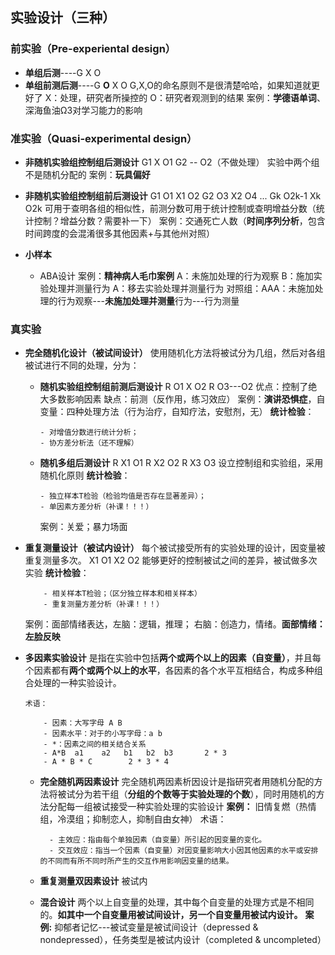 ﻿## 实验设计（三种）
### 前实验（Pre-experiental design）

 - **单组后测**----G      X     O
 - **单组前测后测**----G **O**  X  O
 G,X,O的命名原则不是很清楚哈哈，如果知道就更好了
 X：处理，研究者所操控的
 O：研究者观测到的结果
 案例：**学德语单词**、深海鱼油Ω3对学习能力的影响

### 准实验（Quasi-experimental design）

 - **非随机实验组控制组后测设计**
 G1 X O1
 G2 -- O2（不做处理）
 实验中两个组不是随机分配的
 案例：**玩具偏好**
 
 - **非随机实验组控制组前后测设计**
 G1 O1 X1 O2
 G2 O3 X2 O4
 ...
 Gk O2k-1 Xk O2k
 可用于查明各组的相似性，前测分数可用于统计控制或查明增益分数（统计控制？增益分数？需要补一下）
 案例：交通死亡人数（**时间序列分析**，包含时间跨度的会混淆很多其他因素+与其他州对照）
 
 - **小样本**
    - ABA设计
    案例：**精神病人毛巾案例**
    A：未施加处理的行为观察
    B：施加实验处理并测量行为
    A：移去实验处理并测量行为
    对照组：AAA：未施加处理的行为观察---**未施加处理并测量**行为---行为测量

### 真实验

 - **完全随机化设计（被试间设计）**
 使用随机化方法将被试分为几组，然后对各组被试进行不同的处理，分为：
     - **随机实验组控制组前测后测设计**
     R  O1 X O2
     R  O3---O2
     优点：控制了绝大多数影响因素
     缺点：前测（反作用，练习效应）
     案例：**演讲恐惧症**，自变量：四种处理方法（行为治疗，自知疗法，安慰剂，无）
     **统计检验**：
          
           - 对增值分数进行统计分析；
           - 协方差分析法（还不理解）
       
     - **随机多组后测设计**
     R X1 O1
     R X2 O2
     R X3 O3
     设立控制组和实验组，采用随机化原则
      **统计检验**：
          
           - 独立样本T检验（检验均值是否存在显著差异）；
           - 单因素方差分析（补课！！！）
       案例：关爱；暴力场面
  
 - **重复测量设计（被试内设计）**
 每个被试接受所有的实验处理的设计，因变量被重复测量多次。
 X1 O1 X2 O2
 能够更好的控制被试之间的差异，被试做多次实验
   **统计检验**：
          
           - 相关样本T检验；（区分独立样本和相关样本）
           - 重复测量方差分析（补课！！！）
     案例：面部情绪表达，左脑：逻辑，推理； 右脑：创造力，情绪。**面部情绪：左脸反映**

 - **多因素实验设计**
 是指在实验中包括**两个或两个以上的因素（自变量）**，并且每个因素都有**两个或两个以上的水平**，各因素的各个水平互相结合，构成多种组合处理的一种实验设计。
 
       术语：
          
           - 因素：大写字母 A B
           - 因素水平：对于的小写字母：a b
           - *：因素之间的相关结合关系
           - A*B  a1    a2   b1   b2  b3       2 * 3
           - A * B * C        2 * 3 * 4
       

   - **完全随机两因素设计**
   完全随机两因素析因设计是指研究者用随机分配的方法将被试分为若干组（**分组的个数等于实验处理的个数**），同时用随机的方法分配每一组被试接受一种实验处理的实验设计
  **案例：** 旧情复燃（热情组，冷漠组；抑制恋人，抑制自由女神）
  术语：
          
           - 主效应：指由每个单独因素（自变量）所引起的因变量的变化。   
           - 交互效应：指当一个因素（自变量）对因变量影响大小因其他因素的水平或安排的不同而有所不同时所产生的交互作用影响因变量的结果。
  
   - **重复测量双因素设计**
   被试内
   - **混合设计**
   两个以上自变量的处理，其中每个自变量的处理方式是不相同的。**如其中一个自变量用被试间设计，另一个自变量用被试内设计。**
   **案例:** 抑郁者记忆---被试变量是被试间设计（depressed & nondepressed），任务类型是被试内设计（completed & uncompleted）

